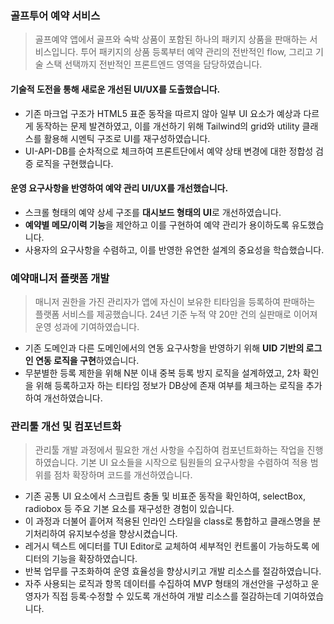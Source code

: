 ### 골프투어 예약 서비스
> 골프예약 앱에서 골프와 숙박 상품이 포함된 하나의 패키지 상품을 판매하는 서비스입니다. 투어 패키지의 상품 등록부터 예약 관리의 전반적인 flow, 그리고 기술 스택 선택까지 전반적인 프론트엔드 영역을 담당하였습니다.

#### 기술적 도전을 통해 새로운 개선된 UI/UX를 도출했습니다.
- 기존 마크업 구조가 HTML5 표준 동작을 따르지 않아 일부 UI 요소가 예상과 다르게 동작하는 문제 발견하였고, 이를 개선하기 위해 Tailwind의 grid와 utility 클래스를 활용해 시멘틱 구조로 UI를 재구성하였습니다.
- UI-API-DB를 순차적으로 체크하여 프론트단에서 예약 상태 변경에 대한 정합성 검증 로직을 구현했습니다.

#### 운영 요구사항을 반영하여 예약 관리 UI/UX를 개선했습니다.
- 스크롤 형태의 예약 상세 구조를 **대시보드 형태의 UI**로 개선하였습니다.  
- **예약별 메모/이력 기능**을 제안하고 이를 구현하여 예약 관리가 용이하도록 유도했습니다.
- 사용자의 요구사항을 수렴하고, 이를 반영한 유연한 설계의 중요성을 학습했습니다.


### 예약매니저 플랫폼 개발
> 매니저 권한을 가진 관리자가 앱에 자신이 보유한 티타임을 등록하여 판매하는 플랫폼 서비스를 제공했습니다. 24년 기준 누적 약 20만 건의 실판매로 이어져 운영 성과에 기여하였습니다. 
- 기존 도메인과 다른 도메인에서의 연동 요구사항을 반영하기 위해 **UID 기반의 로그인 연동 로직을 구현**하였습니다.
- 무분별한 등록 제한을 위해 N분 이내 중복 등록 방지 로직을 설계하였고, 2차 확인을 위해 등록하고자 하는 티타임 정보가 DB상에 존재 여부를 체크하는 로직을 추가하여 개선하였습니다.

### 관리툴 개선 및 컴포넌트화
> 관리툴 개발 과정에서 필요한 개선 사항을 수집하여 컴포넌트화하는 작업을 진행하였습니다. 기본 UI 요소들을 시작으로 팀원들의 요구사항을 수렴하여 적용 범위를 점차 확장하며 코드를 개선하였습니다. 

- 기존 공통 UI 요소에서 스크립트 충돌 및 비표준 동작을 확인하여, selectBox, radiobox 등 주요 기본 요소를 재구성한 경험이 있습니다.
- 이 과정과 더불어 흩어져 적용된 인라인 스타일을 class로 통합하고 클래스명을 분기처리하여 유지보수성을 향상시켰습니다.
- 레거시 텍스트 에디터를 TUI Editor로 교체하여 세부적인 컨트롤이 가능하도록 에디터의 기능을 확장하였습니다.
- 반복 업무를 구조화하여 운영 효율성을 향상시키고 개발 리소스를 절감하였습니다.
- 자주 사용되는 로직과 항목 데이터를 수집하여 MVP 형태의 개선안을 구성하고 운영자가 직접 등록·수정할 수 있도록 개선하여 개발 리소스를 절감하는데 기여하였습니다.
